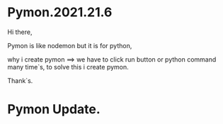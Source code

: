 # Pymon.2021.21.6
  Hi there,
  
  Pymon is like nodemon but it is for python, 
  
  why i create pymon ==> we have to click run button or python command many time`s, to solve this i create pymon.
  
  Thank`s.
  
# Pymon Update.
